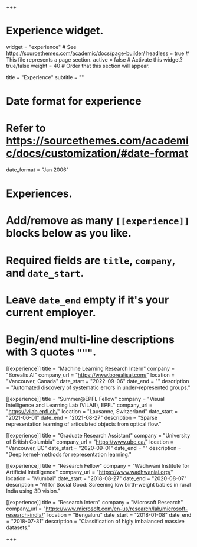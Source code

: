 +++
# Experience widget.
widget = "experience"  # See https://sourcethemes.com/academic/docs/page-builder/
headless = true  # This file represents a page section.
active = false  # Activate this widget? true/false
weight = 40  # Order that this section will appear.

title = "Experience"
subtitle = ""

# Date format for experience
#   Refer to https://sourcethemes.com/academic/docs/customization/#date-format
date_format = "Jan 2006"

# Experiences.
#   Add/remove as many `[[experience]]` blocks below as you like.
#   Required fields are `title`, `company`, and `date_start`.
#   Leave `date_end` empty if it's your current employer.
#   Begin/end multi-line descriptions with 3 quotes `"""`.
[[experience]]
  title = "Machine Learning Research Intern"
  company = "Borealis AI"
  company_url = "https://www.borealisai.com/"
  location = "Vancouver, Canada"
  date_start = "2022-09-06"
  date_end = ""
  description = "Automated discovery of systematic errors in under-represented groups."

[[experience]]
  title = "Summer@EPFL Fellow"
  company = "Visual Intelligence and Learning Lab (VILAB), EPFL"
  company_url = "https://vilab.epfl.ch/"
  location = "Lausanne, Switzerland"
  date_start = "2021-06-01"
  date_end = "2021-08-27"
  description = "Sparse representation learning of articulated objects from optical flow."

[[experience]]
  title = "Graduate Research Assistant"
  company = "University of British Columbia"
  company_url = "https://www.ubc.ca/"
  location = "Vancouver, BC"
  date_start = "2020-09-01"
  date_end = ""
  description = "Deep kernel-methods for representation learning."

[[experience]]
  title = "Research Fellow"
  company = "Wadhwani Institute for Artificial Intelligence"
  company_url = "https://www.wadhwaniai.org/"
  location = "Mumbai"
  date_start = "2018-08-27"
  date_end = "2020-08-07"
  description = "AI for Social Good: Screening low birth-weight babies in rural India using 3D vision."

[[experience]]
  title = "Research Intern"
  company = "Microsoft Research"
  company_url = "https://www.microsoft.com/en-us/research/lab/microsoft-research-india/"
  location = "Bengaluru"
  date_start = "2018-01-08"
  date_end = "2018-07-31"
  description = "Classification of higly imbalanced massive datasets."

+++
